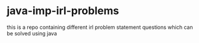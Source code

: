 # java-imp-irl-problems
this is a repo containing different irl problem statement questions which can be solved using java

